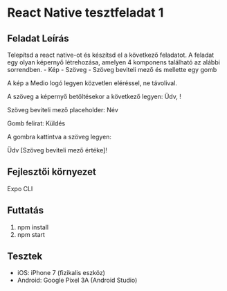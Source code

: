 # React Native tesztfeladat 1

## Feladat Leírás

Telepítsd a react native-ot és készítsd el a következő feladatot. A feladat egy olyan képernyő létrehozása, amelyen 4 komponens található az alábbi sorrendben.
	- Kép
	- Szöveg
	- Szöveg beviteli mező és mellette egy gomb

A kép a Medio logó legyen közvetlen eléréssel, ne távolival.

A szöveg a képernyő betöltésekor a következő legyen: Üdv, !

Szöveg beviteli mező placeholder: Név

Gomb felirat: Küldés

A gombra kattintva a szöveg legyen:

Üdv [Szöveg beviteli mező értéke]!

## Fejlesztői környezet

Expo CLI

## Futtatás

1. npm install
2. npm start

## Tesztek

- iOS: iPhone 7 (fizikalis eszköz)
- Android: Google Pixel 3A (Android Studio)
